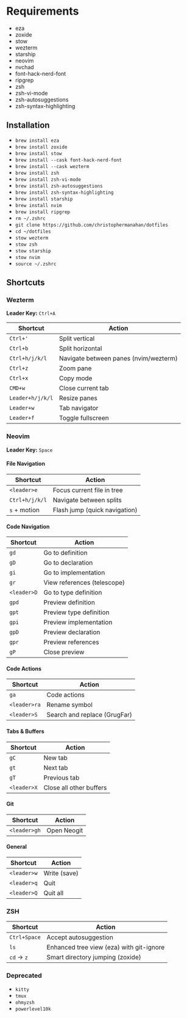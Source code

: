 # Requirements

 - eza
 - zoxide
 - stow
 - wezterm
 - starship
 - neovim
 - nvchad
 - font-hack-nerd-font
 - ripgrep
 - zsh
 - zsh-vi-mode
 - zsh-autosuggestions
 - zsh-syntax-highlighting


## Installation

 - `brew install eza`
 - `brew install zoxide`
 - `brew install stow`
 - `brew install --cask font-hack-nerd-font`
 - `brew install --cask wezterm`
 - `brew install zsh`
 - `brew install zsh-vi-mode`
 - `brew install zsh-autosuggestions`
 - `brew install zsh-syntax-highlighting`
 - `brew install starship`
 - `brew install nvim`
 - `brew install ripgrep`
 - `rm ~/.zshrc`
 - `git clone https://github.com/christophermanahan/dotfiles`
 - `cd ~/dotfiles`
 - `stow wezterm`
 - `stow zsh`
 - `stow starship`
 - `stow nvim`
 - `source ~/.zshrc`

## Shortcuts

### Wezterm

**Leader Key:** `Ctrl+A`

| Shortcut | Action |
|----------|--------|
| `Ctrl+'` | Split vertical |
| `Ctrl+b` | Split horizontal |
| `Ctrl+h/j/k/l` | Navigate between panes (nvim/wezterm) |
| `Ctrl+z` | Zoom pane |
| `Ctrl+x` | Copy mode |
| `CMD+w` | Close current tab |
| `Leader+h/j/k/l` | Resize panes |
| `Leader+w` | Tab navigator |
| `Leader+f` | Toggle fullscreen |

### Neovim

**Leader Key:** `Space`

#### File Navigation
| Shortcut | Action |
|----------|--------|
| `<leader>e` | Focus current file in tree |
| `Ctrl+h/j/k/l` | Navigate between splits |
| `s` + motion | Flash jump (quick navigation) |

#### Code Navigation
| Shortcut | Action |
|----------|--------|
| `gd` | Go to definition |
| `gD` | Go to declaration |
| `gi` | Go to implementation |
| `gr` | View references (telescope) |
| `<leader>D` | Go to type definition |
| `gpd` | Preview definition |
| `gpt` | Preview type definition |
| `gpi` | Preview implementation |
| `gpD` | Preview declaration |
| `gpr` | Preview references |
| `gP` | Close preview |

#### Code Actions
| Shortcut | Action |
|----------|--------|
| `ga` | Code actions |
| `<leader>ra` | Rename symbol |
| `<leader>S` | Search and replace (GrugFar) |

#### Tabs & Buffers
| Shortcut | Action |
|----------|--------|
| `gC` | New tab |
| `gt` | Next tab |
| `gT` | Previous tab |
| `<leader>X` | Close all other buffers |

#### Git
| Shortcut | Action |
|----------|--------|
| `<leader>gh` | Open Neogit |

#### General
| Shortcut | Action |
|----------|--------|
| `<leader>w` | Write (save) |
| `<leader>q` | Quit |
| `<leader>Q` | Quit all |

### ZSH

| Shortcut | Action |
|----------|--------|
| `Ctrl+Space` | Accept autosuggestion |
| `ls` | Enhanced tree view (eza) with git-ignore |
| `cd` → `z` | Smart directory jumping (zoxide) |

### Deprecated

 - `kitty`
 - `tmux`
 - `ohmyzsh`
 - `powerlevel10k`

